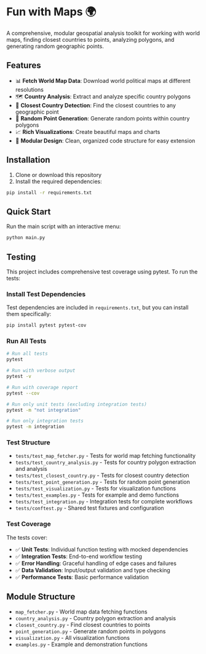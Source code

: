 # Fun with Maps 🌍

A comprehensive, modular geospatial analysis toolkit for working with world maps, finding closest countries to points, analyzing polygons, and generating random geographic points.

## Features

- 📊 **Fetch World Map Data**: Download world political maps at different resolutions
- 🗺️ **Country Analysis**: Extract and analyze specific country polygons
- 📍 **Closest Country Detection**: Find the closest countries to any geographic point
- 🎯 **Random Point Generation**: Generate random points within country polygons
- 📈 **Rich Visualizations**: Create beautiful maps and charts
- 🔧 **Modular Design**: Clean, organized code structure for easy extension

## Installation

1. Clone or download this repository
2. Install the required dependencies:

```bash
pip install -r requirements.txt
```

## Quick Start

Run the main script with an interactive menu:

```bash
python main.py
```

## Testing

This project includes comprehensive test coverage using pytest. To run the tests:

### Install Test Dependencies

Test dependencies are included in `requirements.txt`, but you can install them specifically:

```bash
pip install pytest pytest-cov
```

### Run All Tests

```bash
# Run all tests
pytest

# Run with verbose output
pytest -v

# Run with coverage report
pytest --cov

# Run only unit tests (excluding integration tests)
pytest -m "not integration"

# Run only integration tests
pytest -m integration
```

### Test Structure

- `tests/test_map_fetcher.py` - Tests for world map fetching functionality
- `tests/test_country_analysis.py` - Tests for country polygon extraction and analysis
- `tests/test_closest_country.py` - Tests for closest country detection
- `tests/test_point_generation.py` - Tests for random point generation
- `tests/test_visualization.py` - Tests for visualization functions
- `tests/test_examples.py` - Tests for example and demo functions
- `tests/test_integration.py` - Integration tests for complete workflows
- `tests/conftest.py` - Shared test fixtures and configuration

### Test Coverage

The tests cover:
- ✅ **Unit Tests**: Individual function testing with mocked dependencies
- ✅ **Integration Tests**: End-to-end workflow testing
- ✅ **Error Handling**: Graceful handling of edge cases and failures
- ✅ **Data Validation**: Input/output validation and type checking
- ✅ **Performance Tests**: Basic performance validation

## Module Structure

- `map_fetcher.py` - World map data fetching functions
- `country_analysis.py` - Country polygon extraction and analysis
- `closest_country.py` - Find closest countries to points
- `point_generation.py` - Generate random points in polygons
- `visualization.py` - All visualization functions
- `examples.py` - Example and demonstration functions
